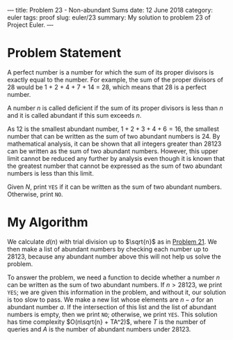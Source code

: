 ‐‐‐
title: Problem 23 - Non-abundant Sums
date: 12 June 2018
category: euler
tags: proof
slug: euler/23
summary: My solution to problem 23 of Project Euler.
‐‐‐

# Problem Statement

A perfect number is a number for which the sum of its proper divisors is exactly equal to the number. For example, the sum of the proper divisors of 28 would be 1 + 2 + 4 + 7 + 14 = 28, which means that 28 is a perfect number.

A number $n$ is called deficient if the sum of its proper divisors is less than $n$ and it is called abundant if this sum exceeds $n$.

As 12 is the smallest abundant number, $1 + 2 + 3 + 4 + 6 = 16$, the smallest number that can be written as the sum of two abundant numbers is 24. By mathematical analysis, it can be shown that all integers greater than 28123 can be written as the sum of two abundant numbers. However, this upper limit cannot be reduced any further by analysis even though it is known that the greatest number that cannot be expressed as the sum of two abundant numbers is less than this limit.

Given $N$, print `YES` if it can be written as the sum of two abundant numbers.
Otherwise, print `NO`.

# My Algorithm

We calculate $d(n)$ with trial division up to $\sqrt{n}$ as in [Problem 21](../21/).
We then make a list of abundant numbers by checking each number up to 28123, because any abundant number above this will not help us solve the problem.

To answer the problem, we need a function to decide whether a number $n$ can be written as the sum of two abundant numbers.
If $n > 28123$, we print `YES`; we are given this information in the problem, and without it, our solution is too slow to pass.
We make a new list whose elements are $n - a$ for an abundant number $a$.
If the intersection of this list and the list of abundant numbers is empty, then we print `NO`; otherwise, we print `YES`.
This solution has time complexity $O(n\sqrt{n} + TA^2)$, where $T$ is the number of queries and $A$ is the number of abundant numbers under 28123.